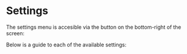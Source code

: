 # Settings

The settings menu is accesible via the button on the bottom-right of the screen:

<SettingsMenuButton />

Below is a guide to each of the available settings:

<SettingsInstructions />
